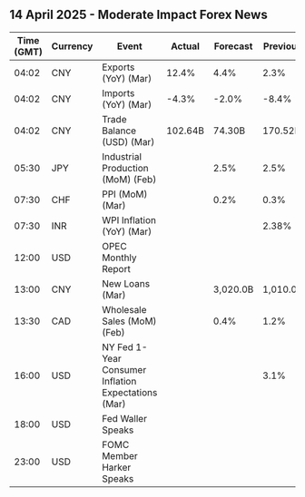## 14 April 2025 - Moderate Impact Forex News

| Time (GMT) | Currency | Event | Actual | Forecast | Previous |
|------|----------|-------|--------|----------|----------|
| 04:02 | CNY | Exports (YoY) (Mar) | 12.4% | 4.4% | 2.3% |
| 04:02 | CNY | Imports (YoY) (Mar) | -4.3% | -2.0% | -8.4% |
| 04:02 | CNY | Trade Balance (USD) (Mar) | 102.64B | 74.30B | 170.52B |
| 05:30 | JPY | Industrial Production (MoM) (Feb) |  | 2.5% | 2.5% |
| 07:30 | CHF | PPI (MoM) (Mar) |  | 0.2% | 0.3% |
| 07:30 | INR | WPI Inflation (YoY) (Mar) |  |  | 2.38% |
| 12:00 | USD | OPEC Monthly Report |  |  |  |
| 13:00 | CNY | New Loans (Mar) |  | 3,020.0B | 1,010.0B |
| 13:30 | CAD | Wholesale Sales (MoM) (Feb) |  | 0.4% | 1.2% |
| 16:00 | USD | NY Fed 1-Year Consumer Inflation Expectations (Mar) |  |  | 3.1% |
| 18:00 | USD | Fed Waller Speaks |  |  |  |
| 23:00 | USD | FOMC Member Harker Speaks |  |  |  |
